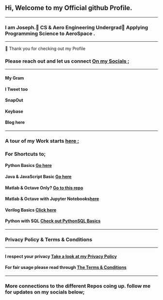 ##  Hi, Welcome to my Official github Profile.
---
 ### **I am Joseph**.👀 **CS & Aero Engineering Undergrad👋 Applying Programming Science to AeroSpace** .

---
  🌱   Thank you for checking out my Profile 

 
   ###  Please reach out and let us connect  <a href="https://github.com/josephkb87">On my Socials ;</a> 
___
 
   #### My Gram
 #### I Tweet too
  #### SnapOut
  #### Keybase 
  #### Blog here
---
 ###  A tour of  my  Work starts <a href="https://github.com/josephkb87">here ;</a> 
 
 ###  For Shortcuts to; 

 ####  Python Basics  <a href="https://github.com/josephkb87/PythonBasics">Go here</a> 

 ####   Java & JavaScript Basic <a href="https://github.com/josephkb87/Java_JS_Basics_n_Projects">Go here</a> 
  
  ####  Matlab & Octave Only? <a href="https://github.com/josephkb87/Matlab_Octave">Go to this repo</a> 
  
  ####  Matlab & Octave with Jupyter Notebooks<a href="https://github.com/josephkb87/JuMatOct">here</a> 
  
  ####  Verilog Basics <a href="https://github.com/josephkb87/VerilogBasics">Click here</a> 
  
#### Python with SQL <a href="https://github.com/josephkb87/PySQLDB">Check out PythonSQL Basics</a> 
 ---
  ###  Privacy Policy & Terms & Conditions
 ---
####  I respect your privacy <a href="https://www.privacypolicygenerator.info/">Take a look at my Privacy Policy</a> 
  
  ####  For fair usage please read through <a href="https://www.termsandconditionsgenerator.com/live.php?token=KlLRN36WWN5xtwgjex6GHzRi595mJs7U">The Terms & Conditions</a> 
 ___
 ### More connections to the different Repos coing up.  follow me for updates on my socials below;
 
   
  

  <!---
  josephkb87/josephkb87 is a ✨ special ✨ repository because its `README.md` (this file) appears on your GitHub profile.
  You can click the Preview link to take a look at your changes.
  --->




